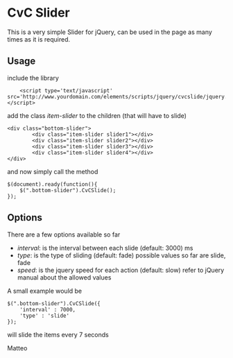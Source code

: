 CvC Slider
=============

This is a very simple Slider for jQuery, can be used in the page as many times as it is required.

Usage
-------

include the library

        <script type='text/javascript' src='http://www.yourdomain.com/elements/scripts/jquery/cvcslide/jquery.cvcslide.js'></script>
        
add the class *item-slider* to the children (that will have to slide)

	<div class="bottom-slider">
	        <div class="item-slider slider1"></div>
	        <div class="item-slider slider2"></div>
	        <div class="item-slider slider3"></div>
	        <div class="item-slider slider4"></div>
	</div>
	
and now simply call the method

	$(document).ready(function(){
		$(".bottom-slider").CvCSlide();
	});
	

Options
-------

There are a few options available so far

* 	*interval*: is the interval between each slide (default: 3000) ms
*	*type*: is the type of sliding (default: fade) possible values so far are slide, fade
* 	*speed*: is the jquery speed for each action (default: slow) refer to jQuery manual about the allowed values

A small example would be

	$(".bottom-slider").CvCSlide({
		'interval' : 7000,
		'type' : 'slide'
	});
	
will slide the items every 7 seconds




Matteo